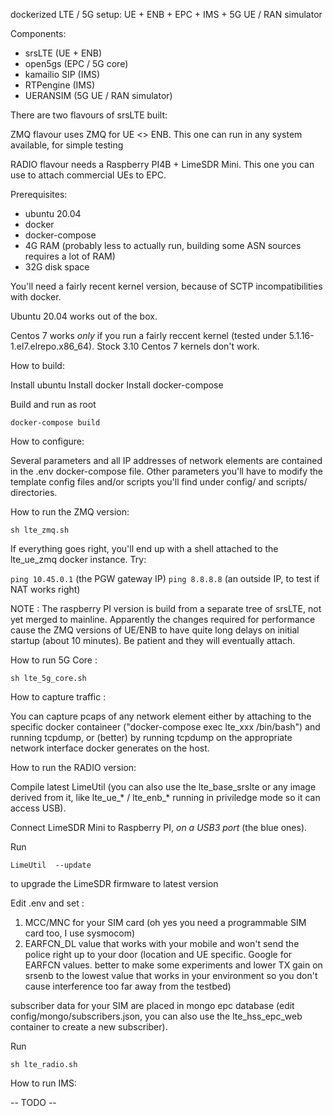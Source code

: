
dockerized LTE / 5G setup: UE + ENB + EPC + IMS + 5G UE / RAN simulator

 
Components:
 * srsLTE (UE + ENB)
 * open5gs (EPC / 5G core)
 * kamailio SIP (IMS)
 * RTPengine (IMS)
 * UERANSIM (5G UE / RAN simulator) 


There are two flavours of srsLTE built:


ZMQ flavour uses ZMQ for UE <> ENB. This one can run in any system
available, for simple testing


RADIO flavour needs a Raspberry PI4B + LimeSDR Mini. This one you can
use to attach commercial UEs to EPC.  



Prerequisites:
 * ubuntu 20.04
 * docker
 * docker-compose
 * 4G RAM (probably less to actually run, building some ASN sources requires a lot of RAM)
 * 32G disk space


You'll need a fairly recent kernel version, because of SCTP
incompatibilities with docker. 

Ubuntu 20.04 works out of the box.

Centos 7 works *only* if you run a fairly reccent kernel (tested under
5.1.16-1.el7.elrepo.x86_64). Stock 3.10 Centos 7 kernels don't work. 


How to build: 

Install ubuntu
Install docker
Install docker-compose

Build and run as root


```
docker-compose build
```

How to configure:

Several parameters and all IP addresses of network elements are contained in
the .env docker-compose file. Other parameters you'll have to modify the
template config files and/or scripts you'll find under config/ and scripts/
directories. 


How to run the ZMQ version: 

```
sh lte_zmq.sh
```

If everything goes right, you'll end up with a shell attached to the
lte_ue_zmq docker instance. Try: 

```ping 10.45.0.1``` (the PGW gateway IP) 
```ping 8.8.8.8``` (an outside IP, to test if NAT works right) 

NOTE : The raspberry PI version is build from a separate tree of srsLTE, not
yet merged to mainline. Apparently the changes required for performance
cause the ZMQ versions of UE/ENB to have quite long delays on initial
startup (about 10 minutes). Be patient and they will eventually attach.


How to run 5G Core : 

```
sh lte_5g_core.sh
```


How to capture traffic : 

You can capture pcaps of any network element either by attaching to the
specific docker containeer ("docker-compose exec lte_xxx /bin/bash") and
running tcpdump, or (better) by running tcpdump on the appropriate network
interface docker generates on the host.


How to run the RADIO version: 

Compile latest LimeUtil (you can also use the lte_base_srslte or any image
derived from it, like lte_ue_* / lte_enb_* running in priviledge mode so it
can access USB).

Connect LimeSDR Mini to Raspberry PI, *on a USB3 port* (the blue ones).

Run

```LimeUtil  --update```

to upgrade the LimeSDR firmware to latest version 

Edit .env and set : 

1) MCC/MNC for your SIM card (oh yes you need a programmable SIM card too, I use sysmocom) 
2) EARFCN_DL value that works with your mobile and won't send the police right up to your door
(location and UE specific. Google for EARFCN values. better to make some experiments and lower 
TX gain on srsenb to the lowest value that works in your environment so you don't cause 
interference too far away from the testbed)

subscriber data for your SIM are placed in mongo epc database (edit config/mongo/subscribers.json, 
you can also use the lte_hss_epc_web container to create a new subscriber). 

Run

```
sh lte_radio.sh
```


How to run IMS: 

-- TODO --

